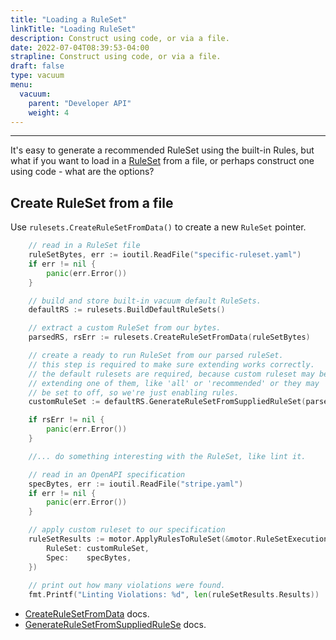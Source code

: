 ```yaml
---
title: "Loading a RuleSet"
linkTitle: "Loading RuleSet"
description: Construct using code, or via a file.
date: 2022-07-04T08:39:53-04:00
strapline: Construct using code, or via a file.
draft: false
type: vacuum
menu:
  vacuum:
    parent: "Developer API"
    weight: 4
---
```


---

It's easy to generate a recommended RuleSet using the built-in Rules, but what if you want to load in 
a [RuleSet](/vacuum/rulesets/understanding) from a file, or perhaps construct one using code - what are the options?

## Create RuleSet from a file

Use `rulesets.CreateRuleSetFromData()` to create a new `RuleSet` pointer.

```go
    // read in a RuleSet file
    ruleSetBytes, err := ioutil.ReadFile("specific-ruleset.yaml")
    if err != nil {
        panic(err.Error())
    }

    // build and store built-in vacuum default RuleSets.
    defaultRS := rulesets.BuildDefaultRuleSets()

    // extract a custom RuleSet from our bytes.
    parsedRS, rsErr := rulesets.CreateRuleSetFromData(ruleSetBytes)

    // create a ready to run RuleSet from our parsed ruleSet.
    // this step is required to make sure extending works correctly.
    // the default rulesets are required, because custom ruleset may be
    // extending one of them, like 'all' or 'recommended' or they may
    // be set to off, so we're just enabling rules.
    customRuleSet := defaultRS.GenerateRuleSetFromSuppliedRuleSet(parsedRS)

    if rsErr != nil {
        panic(err.Error())
    }

    //... do something interesting with the RuleSet, like lint it.

    // read in an OpenAPI specification
    specBytes, err := ioutil.ReadFile("stripe.yaml")
    if err != nil {
        panic(err.Error())
    }

    // apply custom ruleset to our specification
    ruleSetResults := motor.ApplyRulesToRuleSet(&motor.RuleSetExecution{
        RuleSet: customRuleSet,
        Spec:    specBytes,
    })
    
    // print out how many violations were found.
    fmt.Printf("Linting Violations: %d", len(ruleSetResults.Results))
```

- [CreateRuleSetFromData](https://pkg.go.dev/github.com/daveshanley/vacuum/rulesets#CreateRuleSetFromData) docs.
- [GenerateRuleSetFromSuppliedRuleSe](https://pkg.go.dev/github.com/daveshanley/vacuum/rulesets#RuleSets) docs.